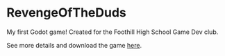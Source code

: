 # RevengeOfTheDuds
My first Godot game! Created for the Foothill High School Game Dev club.

See more details and download the game <a href = "www.studio-heart-engine.itch.io">here</a>.
